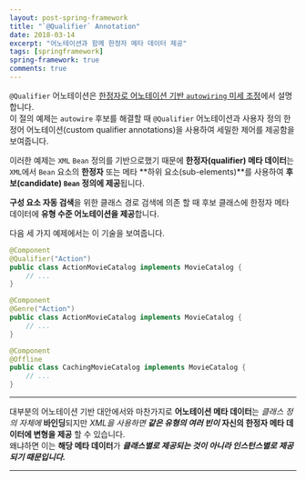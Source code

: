 ```yaml
---
layout: post-spring-framework
title: "`@Qualifier` Annotation"
date: 2018-03-14
excerpt: "어노테이션과 함께 한정자 메타 데이터 제공"
tags: [springframework]
spring-framework: true
comments: true
---
```


`@Qualifier` 어노테이션은 [한정자로 어노테이션 기반 `autowiring` 미세 조정](https://docs.spring.io/spring/docs/5.0.4.RELEASE/spring-framework-reference/core.html#beans-autowired-annotation-qualifiers)에서 설명합니다.  
이 절의 예제는 `autowire` 후보를 해결할 때 `@Qualifier` 어노테이션과
사용자 정의 한정어 어노테이션(custom qualifier annotations)을 사용하여 세밀한 제어를 제공함을 보여줍니다.  

이러한 예제는 `XML` `Bean` 정의를 기반으로했기 때문에
**한정자(qualifier) 메타 데이터**는 `XML`에서 `Bean` 요소의 **한정자** 또는 메타 **하위 요소(sub-elements)**를 사용하여
**후보(candidate) `Bean` 정의에 제공**됩니다.  

**구성 요소 자동 검색**을 위한 클래스 경로 검색에 의존 할 때
후보 클래스에 한정자 메타 데이터에 **유형 수준 어노테이션을 제공**합니다.  

다음 세 가지 예제에서는 이 기술을 보여줍니다.  

~~~java
@Component
@Qualifier("Action")
public class ActionMovieCatalog implements MovieCatalog {
    // ...
}
~~~
~~~java
@Component
@Genre("Action")
public class ActionMovieCatalog implements MovieCatalog {
    // ...
}
~~~
~~~java
@Component
@Offline
public class CachingMovieCatalog implements MovieCatalog {
    // ...
}
~~~


---
대부분의 어노테이션 기반 대안에서와 마찬가지로 **어노테이션 메타 데이터**는
*클래스 정의 자체에* **바인딩**되지만 *XML을 사용하면* ***같은 유형의 여러 빈이***
**자신의 한정자 메타 데이터에 변형을 제공** 할 수 있습니다.  
왜냐하면 이는 **해당 메타 데이터**가 ***클래스별로 제공되는 것이 아니라 인스턴스별로 제공되기 때문입니다.***

---
